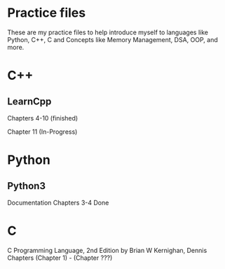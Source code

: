 # Practice files

These are my practice files to help introduce myself to languages like Python, C++, C
and Concepts like Memory Management, DSA, OOP, and more.

# C++

## LearnCpp

Chapters 4-10 (finished)

Chapter 11 (In-Progress)

# Python

## Python3

Documentation Chapters 3-4 Done


# C

C Programming Language, 2nd Edition by Brian W Kernighan, Dennis
Chapters (Chapter 1) - (Chapter ???)


